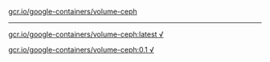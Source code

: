 [gcr.io/google-containers/volume-ceph](https://hub.docker.com/r/anjia0532/volume-ceph/tags/) 

----
[gcr.io/google-containers/volume-ceph:latest √](https://hub.docker.com/r/anjia0532/google-containers.volume-ceph/tags/)

[gcr.io/google-containers/volume-ceph:0.1 √](https://hub.docker.com/r/anjia0532/google-containers.volume-ceph/tags/)

